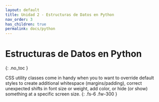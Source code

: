 ```yaml
---
layout: default
title: Unidad 2 - Estructuras de Datos en Python
nav_order: 3
has_children: true
permalink: docs/python
---
```


# Estructuras de Datos en Python
{: .no_toc }

CSS utility classes come in handy when you to want to override default styles to create additional whitespace (margins/padding), correct unexpected shifts in font size or weight, add color, or hide (or show) something at a specific screen size.
{: .fs-6 .fw-300 }
